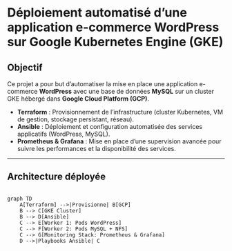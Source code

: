 #  Déploiement automatisé d’une application e-commerce WordPress sur Google Kubernetes Engine (GKE)

##  Objectif
Ce projet a pour but d’automatiser la mise en place une application e-commerce **WordPress** avec une base de données **MySQL** sur un cluster GKE hébergé dans **Google Cloud Platform (GCP)**.  

- **Terraform** : Provisionnement de l’infrastructure (cluster Kubernetes, VM de gestion, stockage persistant, réseau).  
- **Ansible** : Déploiement et configuration automatisée des services applicatifs (WordPress, MySQL).  
- **Prometheus & Grafana** : Mise en place d’une supervision avancée pour suivre les performances et la disponibilité des services.  

---


##  Architecture déployée

```mermaid

graph TD
    A[Terraform] -->|Provisionne| B[GCP]
    B --> C[GKE Cluster]
    B --> D[Ansible]
    C --> E[Worker 1: Pods WordPress]
    C --> F[Worker 2: Pods MySQL + NFS]
    C --> G[Monitoring Stack: Prometheus & Grafana]
    D -->|Playbooks Ansible| C

